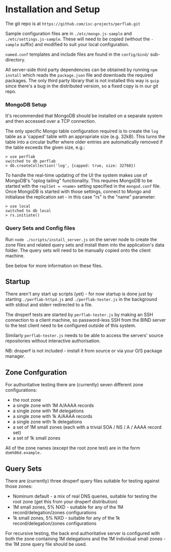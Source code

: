 Installation and Setup
======================

The git repo is at `https://github.com/isc-projects/perflab.git`

Sample configuration files are in `./etc/mongo.js-sample` and
`./etc/settings.js-sample`.  These will need to be copied
(without the `-sample` suffix) and modified to suit your
local configuration.

`named.conf` templates and include files are found in the
`config/bind/` sub-directory.

All server-side third party dependencies can be obtained by running
`npm install` which reads the `package.json` file and downloads the
required packages. The only third party library that is not installed
this way is `quip` since there's a bug in the distributed version, so
a fixed copy is in our git repo.

### MongoDB Setup

It's recommended that MongoDB should be installed on a separate system
and then accessed over a TCP connection.

The only specific Mongo table configuration required is to create the
`log` table as a 'capped' table with an appropriate size (e.g. 32kB).
This turns the table into a circular buffer where older entries are
automatically removed if the table exceeds the given size, e.g.:

    > use perflab
    switched to db perflab
    > db.createCollection('log', {capped: true, size: 32768})

To handle the real-time updating of the UI the system makes use of
MongoDB's "oplog tailing" functionality. This requires MongoDB to be
started with the `replSet = <name>` setting specified in the
`mongod.conf` file.  Once MongoDB is started with those settings,
connect to Mongo and initialiase the replication set - in this case "rs"
is the "name" parameter:

    > use local
    switched to db local
    > rs.initiate()

### Query Sets and Config files

Run `node ./scripts/install_server.js` on the server node to create
the zone files and related query sets and install them into the
application's data folder.   The query sets will need to be manually
copied onto the client machine.

See below for more information on these files.

Startup
-------

There aren't any start up scripts (yet) - for now startup is done just
by starting `./perflab-httpd.js` and `./perflab-tester.js` in the
background with stdout and stderr redirected to a file.

The dnsperf tests are started by `perflab-tester.js` by making an SSH
connection to a client machine, so password-less SSH from the BIND
server to the test client need to be configured outside of this system.

Similarly `perflab-tester.js` needs to be able to access the servers'
source repositories without interactive authorisation.

NB: dnsperf is not included - install it from source or via your O/S
package manager.

Zone Confguration
-----------------

For authoritative testing there are (currently) seven different zone
configurations:

* the root zone
* a single zone with 1M A/AAAA records
* a single zone with 1M delegations
* a single zone with 1k A/AAAA records
* a single zone with 1k delegations
* a set of 1M small zones (each with a trivial SOA / NS / A / AAAA record set)
* a set of 1k small zones

All of the zone names (except the root zone test) are in the form
`dom%06d.example.`

Query Sets
----------

There are (currently) three dnsperf query files suitable for testing
against those zones:

* Nominum default - a mix of real DNS queries, suitable for testing the
root zone (get this from your dnsperf distribution)
* 1M small zones, 5% NXD - suitable for any of the 1M
record/delegation/zones configurations
* 1k small zones, 5% NXD - suitable for any of the 1k
record/delegation/zones configurations

For recursive testing, the back end authoritative server is configured
with both the zone containing 1M delegations and the 1M individual small
zones  - the 1M zone query file should be used.
